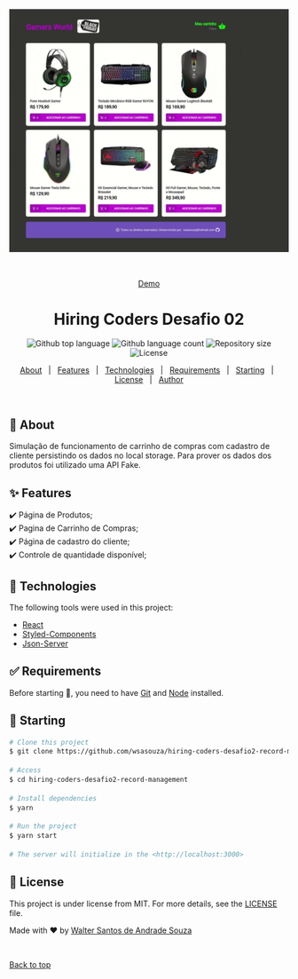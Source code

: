 <div align="center" id="top"> 
  <img src="./src/assets/store-gamesworld.gif" alt="Hiring Coders Challenge2" />

&#xa0;

<a href="https://gamersworld-store.netlify.app/">Demo</a>

</div>

<h1 align="center">Hiring Coders Desafio 02</h1>

<p align="center">
  <img alt="Github top language" src="https://img.shields.io/github/languages/top/wsasouza/hiring-coders-challenge2?color=56BEB8">

  <img alt="Github language count" src="https://img.shields.io/github/languages/count/wsasouza/hiring-coders-challenge2?color=56BEB8">

  <img alt="Repository size" src="https://img.shields.io/github/repo-size/wsasouza/hiring-coders-challenge2?color=56BEB8">

  <img alt="License" src="https://img.shields.io/github/license/wsasouza/hiring-coders-challenge2?color=56BEB8">
  
</p>

<p align="center">
  <a href="#dart-about">About</a> &#xa0; | &#xa0; 
  <a href="#sparkles-features">Features</a> &#xa0; | &#xa0;
  <a href="#rocket-technologies">Technologies</a> &#xa0; | &#xa0;
  <a href="#white_check_mark-requirements">Requirements</a> &#xa0; | &#xa0;
  <a href="#checkered_flag-starting">Starting</a> &#xa0; | &#xa0;
  <a href="#memo-license">License</a> &#xa0; | &#xa0;
  <a href="https://github.com/wsasouza" target="_blank">Author</a>
</p>

<br>

## :dart: About

Simulação de funcionamento de carrinho de compras com cadastro de cliente persistindo os dados no local storage. Para prover os dados dos produtos foi utilizado uma API Fake.

## :sparkles: Features

:heavy_check_mark: Página de Produtos;\
:heavy_check_mark: Pagina de Carrinho de Compras;\
:heavy_check_mark: Página de cadastro do cliente;\
:heavy_check_mark: Controle de quantidade disponível;

## :rocket: Technologies

The following tools were used in this project:

- [React](https://pt-br.reactjs.org/)
- [Styled-Components](https://styled-components.com/)
- [Json-Server](https://github.com/typicode/json-server)

## :white_check_mark: Requirements

Before starting :checkered_flag:, you need to have [Git](https://git-scm.com) and [Node](https://nodejs.org/en/) installed.

## :checkered_flag: Starting

```bash
# Clone this project
$ git clone https://github.com/wsasouza/hiring-coders-desafio2-record-management

# Access
$ cd hiring-coders-desafio2-record-management

# Install dependencies
$ yarn

# Run the project
$ yarn start

# The server will initialize in the <http://localhost:3000>
```

## :memo: License

This project is under license from MIT. For more details, see the [LICENSE](LICENSE.md) file.

Made with :heart: by <a href="https://github.com/wsasouza" target="_blank">Walter Santos de Andrade Souza</a>

&#xa0;

<a href="#top">Back to top</a>

